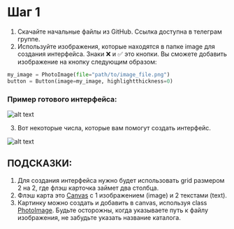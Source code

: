 # Шаг 1
1. Скачайте начальные файлы из GitHub. Ссылка доступна в телеграм группе.
2. Используйте изображения, которые находятся в папке image для создания интерфейса. Знаки ❌ и ✅ это кнопки. Вы сможете добавить изображение на кнопку следующим образом:
```python
my_image = PhotoImage(file="path/to/image_file.png")
button = Button(image=my_image, highlightthickness=0)
```
### Пример готового интерфейса:
![alt text](https://img-c.udemycdn.com/redactor/raw/2020-07-09_09-11-12-69bcf1625d516126f7b273959b43df85.png)

3. Вот некоторые числа, которые вам помогут создать интерфейс.

![alt text](https://img-c.udemycdn.com/redactor/raw/2020-07-09_09-02-28-510dbde6471636fd6a08de36310b514d.png)

## ПОДСКАЗКИ:
1. Для создания интерфейса нужно будет использовать grid размером 2 на 2, где флэш карточка займет два столбца.
2. Флэш карта это [Canvas](https://tkdocs.com/tutorial/canvas.html) с 1 изображением (image) и 2 текстами (text).
3. Картинку можно создать и добавить в canvas, используя class [PhotoImage](https://tkdocs.com/pyref/photoimage.html). Будьте осторожны, когда указываете путь к файлу изображения, не забудьте указать название каталога.

